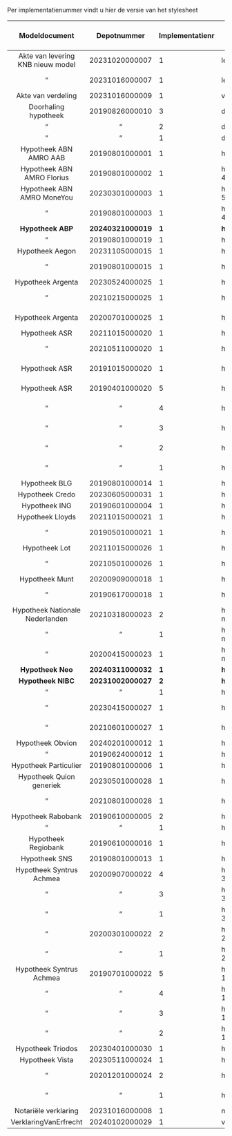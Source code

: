 Per implementatienummer vindt u hier de versie van het stylesheet

Modeldocument|Depotnummer|Implementatienr|Versie stylesheet|Geldig tot en met|Beta
:---:|:---:|---|---|:---:|:---:
Akte van levering KNB nieuw model|20231020000007|1|levering-8.0.0
 “ |20231016000007|1|levering-7.0.0|2024-06-01
Akte van verdeling|20231016000009|1|verdeling-5.0.0
Doorhaling hypotheek|20190826000010|3|doorhaling_hypotheek-3.1.1
 “ | “ |2|doorhaling_hypotheek-3.1.0
 “ | “ |1|doorhaling_hypotheek-3.0.0
Hypotheek ABN AMRO AAB|20190801000001|1|hypotheek_abn_amro_aab-4.0.0
Hypotheek ABN AMRO Florius|20190801000002|1|hypotheek_abn_amro_florius-4.0.0
Hypotheek ABN AMRO MoneYou|20230301000003|1|hypotheek_abn_amro_moneyou-5.0.0
 “ |20190801000003|1|hypotheek_abn_amro_moneyou-4.0.0|2024-06-01
**Hypotheek ABP**|**20240321000019**|**1**|**hypotheek_abp-2.0.0**||**Beta**
 “ |20190801000019|1|hypotheek_abp-1.0.0
Hypotheek Aegon|20231105000015|1|hypotheek_aegon-6.0.0
 “ |20190801000015|1|hypotheek_aegon-5.0.0|2024-06-01
Hypotheek Argenta|20230524000025|1|hypotheek_argenta-3.0
 “ |20210215000025|1|hypotheek_argenta-2.0|2024-06-01
Hypotheek Argenta|20200701000025|1|hypotheek_argenta-1.0.0|2024-06-01
Hypotheek ASR|20211015000020|1|hypotheek_asr-4.0.0
 “ |20210511000020|1|hypotheek_asr-3.0.0|2024-06-01
Hypotheek ASR|20191015000020|1|hypotheek_asr-2.0.0|2024-06-01
Hypotheek ASR|20190401000020|5|hypotheek_asr-1.2.1|2024-06-01
 “ | “ |4|hypotheek_asr-1.2.0|2024-06-01
 “ | “ |3|hypotheek_asr-1.1.1|2024-06-01
 “ | “ |2|hypotheek_asr-1.1.0|2024-06-01
 “ | “ |1|hypotheek_asr-1.0.0|2024-06-01
Hypotheek BLG|20190801000014|1|hypotheek_blg-3.0.0
Hypotheek Credo|20230605000031|1|hypotheek_credo-1.0.0
Hypotheek ING|20190601000004|1|hypotheek_ing-4.0.0
Hypotheek Lloyds|20211015000021|1|hypotheek_lloyds-2.0.0
 “ |20190501000021|1|hypotheek_lloyds-1.0.0|2024-06-01
Hypotheek Lot|20211015000026|1|hypotheek_lot-2.0.0
 “ |20210501000026|1|hypotheek_lot-1.0.0|2024-06-01
Hypotheek Munt|20200909000018|1|hypotheek_munt-3.0
 “ |20190617000018|1|hypotheek_munt-2.0.0|2024-06-01
Hypotheek Nationale Nederlanden|20210318000023|2|hypotheek_nationale-nederlanden-2.1.0
 “ | “ |1|hypotheek_nationale-nederlanden-2.0.0
 “ |20200415000023|1|hypotheek_nationale-nederlanden-1.0.0|2024-06-01
**Hypotheek Neo**|**20240311000032**|**1**|**hypotheek_neo-1.0.0**||**Beta**
**Hypotheek NIBC**|**20231002000027**|**2**|**hypotheek_nibc-3.0.1**
 “ | “ |1|hypotheek_nibc-3.0.0
 “ |20230415000027|1|hypotheek_nibc-2.0.0|2024-06-01
 “ |20210601000027|1|hypotheek_nibc-1.0.0|2024-06-01
Hypotheek Obvion|20240201000012|1|hypotheek_obvion-5.0.0
 “ |20190624000012|1|hypotheek_obvion-4.0.0
Hypotheek Particulier|20190801000006|1|hypotheek_particulier-3.0.0
Hypotheek Quion generiek|20230501000028|1|hypotheek_quion_generiek-2.0
 “ |20210801000028|1|hypotheek_quion_generiek-1.0|2024-06-01
Hypotheek Rabobank|20190610000005|2|hypotheek_rabobank-5.0.1
 “ | “ |1|hypotheek_rabobank-5.0.0
Hypotheek Regiobank|20190610000016|1|hypotheek_regiobank-3.0.0
Hypotheek SNS|20190801000013|1|hypotheek_sns-2.5.0
Hypotheek Syntrus Achmea|20200907000022|4|hypotheek_syntrus_achmea-3.1.2
 “ | “ |3|hypotheek_syntrus_achmea-3.1.1
 “ | “ |1|hypotheek_syntrus_achmea-3.0.0
 “ |20200301000022|2|hypotheek_syntrus_achmea-2.1.0|2024-06-01
 “ | “ |1|hypotheek_syntrus_achmea-2.0.0|2024-06-01
Hypotheek Syntrus Achmea|20190701000022|5|hypotheek_syntrus_achmea-1.0.4|2024-06-01
 “ | “ |4|hypotheek_syntrus_achmea-1.0.3|2024-06-01
 “ | “ |3|hypotheek_syntrus_achmea-1.0.2|2024-06-01
 “ | “ |2|hypotheek_syntrus_achmea-1.0.1|2024-06-01
Hypotheek Triodos|20230401000030|1|hypotheek_triodos-1.0.0
Hypotheek Vista|20230511000024|1|hypotheek_vista-3.0.0
 “ |20201201000024|2|hypotheek_vista-2.0.1|2024-06-01
 “ | “ |1|hypotheek_vista-2.0.0|2024-06-01
Notariële verklaring|20231016000008|1|notariele_verklaring-4.0.0
VerklaringVanErfrecht|20240102000029|1|vve_wettelijkeverdeling-1.0